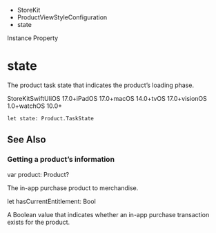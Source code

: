 

- StoreKit
- ProductViewStyleConfiguration
-  state 

Instance Property

# state

The product task state that indicates the product’s loading phase.

StoreKitSwiftUIiOS 17.0+iPadOS 17.0+macOS 14.0+tvOS 17.0+visionOS 1.0+watchOS 10.0+

``` source
let state: Product.TaskState
```

## See Also

### Getting a product’s information

var product: Product?

The in-app purchase product to merchandise.

let hasCurrentEntitlement: Bool

A Boolean value that indicates whether an in-app purchase transaction exists for the product.

